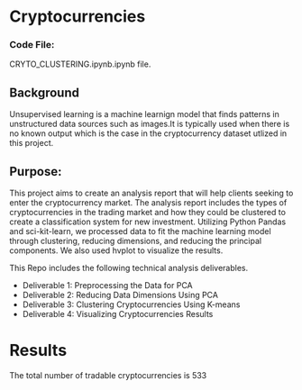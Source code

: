# Cryptocurrencies
 
### Code File: 
CRYTO_CLUSTERING.ipynb.ipynb file.

## Background
Unsupervised learning is a machine learnign model that finds patterns in unstructured data sources such as images.It is typically used when there is no known output which is the case in the cryptocurrency dataset utlized in this project. 

## Purpose:
This project aims to create an analysis report that will help clients seeking to enter the cryptocurrency market. The analysis report includes the types of cryptocurrencies in the trading market and how they could be clustered to create a classification system for new investment. Utilizing Python Pandas and sci-kit-learn, we processed data to fit the machine learning model through clustering, reducing dimensions, and reducing the principal components. We also used hvplot to visualize the results. 

This Repo includes the following technical analysis deliverables.

- Deliverable 1: Preprocessing the Data for PCA
- Deliverable 2: Reducing Data Dimensions Using PCA
- Deliverable 3: Clustering Cryptocurrencies Using K-means
- Deliverable 4: Visualizing Cryptocurrencies Results

# Results 
The total number of tradable cryptocurrencies is 533
